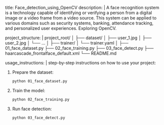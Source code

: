 title: Face_detection_using_OpenCV
description: |
  A face recognition system is a technology capable of identifying or verifying a person from a digital image or a video frame from a video source. This system can be applied to various domains such as security systems, banking, attendance tracking, and personalized user experiences. Exploring OpenCV.

project_structure: |
  project_root/
  │
  ├── dataset/
  │   ├── user_1.jpg
  │   ├── user_2.jpg
  │   └── ...
  │
  ├── trainer/
  │   └── trainer.yaml
  │
  ├── 01_face_dataset.py
  ├── 02_face_training.py
  ├── 03_face_detect.py
  ├── haarcascade_frontalface_default.xml
  └── README.md

usage_instructions: |
  step-by-step instructions on how to use your project:

  1. Prepare the dataset:
     ```bash
     python 01_face_dataset.py
     ```

  2. Train the model:
     ```bash
     python 02_face_training.py
     ```

  3. Run face detection:
     ```bash
     python 03_face_detect.py
     ```
